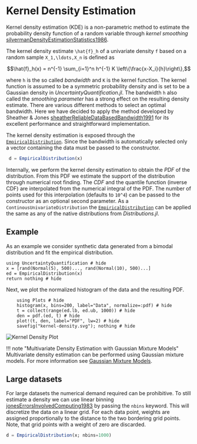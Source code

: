 # Kernel Density Estimation

Kernel density estimation (KDE) is a non-parametric method to estimate the probability density function of a random variable through *kernel smoothing* [silvermanDensityEstimationStatistics1986](@cite).

The kernel density estimate ``\hat{f}_h`` of a univariate density `f` based on a random sample ``X_1,\ldots,X_n`` is defined as

```math
\hat{f}_h(x) = n^{-1} \sum_{i=1}^n h^{-1} K \left\{\frac{x-X_i}{h}\right\},
```

where ``h`` is the so called *bandwidth* and ``K`` is the kernel function. The kernel function is assumed to be a symmetric probability density and is set to be a Gaussian density in *UncertaintyQuantification.jl*. The bandwidth ``h`` also called the *smoothing parameter* has a strong effect on the resulting density estimate. There are various different methods to select an optimal bandwidth. Here we have decided to apply the method developed by Sheather & Jones [sheatherReliableDataBasedBandwidth1991](@cite) for its excellent performance and straightforward implementation.

The kernel density estimation is exposed through the [`EmpiricalDistribution`](@ref). Since the bandwidth is automatically selected only a vector containing the data must be passed to the constructor.

```julia
 d = EmpiricalDistribution(x)
```

Internally, we perform the kernel density estimation to obtain the *PDF* of the distribution. From this PDF we estimate the support of the distribution through numerical root finding. The *CDF* and the quantile function (inverse CDF) are interpolated from the numerical integral of the PDF. The number of points used for this interpolation (defaults to ``10^4``) can be passed to the constructor as an optional second parameter. As a `ContinousUnivariateDistribution` the [`EmpiricalDistribution`](@ref) can be applied the same as any of the native distributions from *Distributions.jl*.

## Example

As an example we consider synthetic data generated from a bimodal distribution and fit the empirical distribution.

```@example kde
using UncertaintyQuantification # hide
x = [rand(Normal(5), 500)..., rand(Normal(10), 500)...]
ed = EmpiricalDistribution(x)
return nothing # hide
```

Next, we plot the normalized histogram of the data and the resulting PDF.

```@example kde
    using Plots # hide
    histogram(x, bins=200, label="Data", normalize=:pdf) # hide
    t = collect(range(ed.lb, ed.ub, 1000)) # hide
    den = pdf.(ed, t) # hide
    plot!(t, den, label="PDF", lw=2) # hide
    savefig("kernel-density.svg"); nothing # hide
```

![Kernel Density Plot](kernel-density.svg)

!!! note "Multivariate Density Estimation with Gaussian Mixture Models"
    Multivariate density estimation can be performed using Gaussian mixture models.
    For more information see [Gaussian Mixture Models](@ref).

## Large datasets

For large datasets the numerical demand required can be prohibitive. To still estimate a density we can use linear binning [jonesErrorsInvolvedComputing1983](@cite) by passing the `nbins` keyword. This will discretize the data on a linear grid. For each data point, weights are assigned proportionally to the distance to the two bordering grid points. Note, that grid points with a weight of zero are discarded.

```julia
d = EmpiricalDistribution(x; nbins=1000)
```

